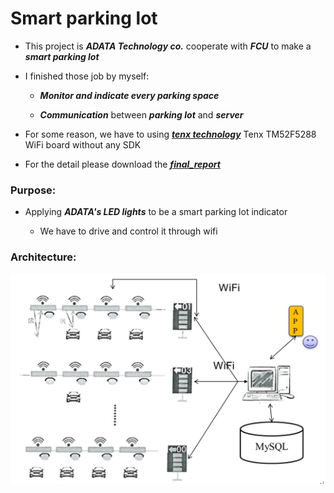 # Smart parking lot

* This project is ***ADATA Technology co.*** cooperate with ***FCU*** to make a ***smart parking lot***

* I finished those job by myself:

  * ***Monitor and indicate every parking space***
  
  * ***Communication*** between ***parking lot*** and ***server***

* For some reason, we have to using ***[tenx technology](https://www.tenx.com.tw/)*** Tenx TM52F5288 WiFi board without any SDK

* For the detail please download the ***[final_report](https://github.com/ihunhh/Smart_parking_lot/raw/master/final_report.docx)***

### Purpose:
  
* Applying ***ADATA's LED lights*** to be a smart parking lot indicator

  * We have to drive and control it through wifi
    
### Architecture:

![Architecture](/img/architecture.jpg)

  


